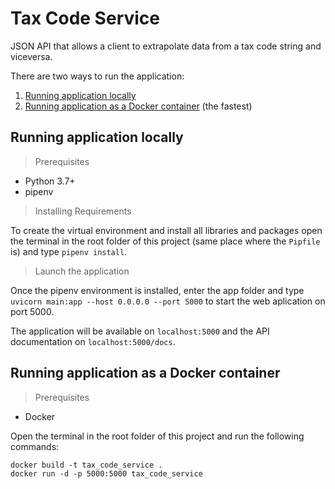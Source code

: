 # Tax Code Service
JSON API that allows a client to extrapolate data from a tax code string and viceversa.

There are two ways to run the application:
1. [Running application locally](#running-application-locally)
2. [Running application as a Docker container](#running-application-as-a-docker-container) (the fastest)

## Running application locally

> Prerequisites

* Python 3.7+
* pipenv

> Installing Requirements

To create the virtual environment and install all libraries and packages open the terminal in the root folder of this project (same place where the `Pipfile` is) and type `pipenv install`.

> Launch the application

Once the pipenv environment is installed, enter the app folder and type `uvicorn main:app --host 0.0.0.0 --port 5000` to start the web aplication on port 5000.

The application will be available on `localhost:5000` and the API documentation on `localhost:5000/docs`.

## Running application as a Docker container

> Prerequisites

* Docker

Open the terminal in the root folder of this project and run the following commands:

```
docker build -t tax_code_service .
docker run -d -p 5000:5000 tax_code_service
```